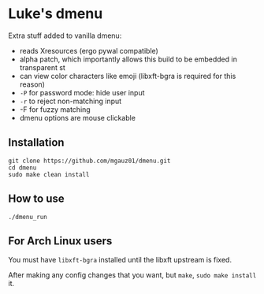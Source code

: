 # Luke's dmenu

Extra stuff added to vanilla dmenu:

- reads Xresources (ergo pywal compatible)
- alpha patch, which importantly allows this build to be embedded in transparent st
- can view color characters like emoji (libxft-bgra is required for this reason)
- `-P` for password mode: hide user input
- `-r` to reject non-matching input
- -F for fuzzy matching
- dmenu options are mouse clickable

## Installation
```
git clone https://github.com/mgauz01/dmenu.git
cd dmenu
sudo make clean install
```
## How to use
```
./dmenu_run
```

## For Arch Linux users
You must have `libxft-bgra` installed until the libxft upstream is fixed.

After making any config changes that you want, but `make`, `sudo make install` it.
